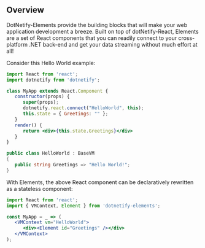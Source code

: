 ﻿## Overview

DotNetify-Elements provide the building blocks that will make your web application development a breeze.  Built on top of dotNetify-React, Elements are a set of React components that you can readily connect to your cross-platform .NET back-end and get your data streaming without much effort at all!

Consider this Hello World example:

```jsx
import React from 'react';
import dotnetify from 'dotnetify';

class MyApp extends React.Component {
   constructor(props) {
      super(props);
      dotnetify.react.connect("HelloWorld", this);
      this.state = { Greetings: "" };
   }
   render() {
      return <div>{this.state.Greetings}</div>
   }
}
```
```cs
public class HelloWorld : BaseVM
{
   public string Greetings => "Hello World!";
}
```

With Elements, the above React component can be declaratively rewritten as a stateless component:
```jsx
import React from 'react';
import { VMContext, Element } from 'dotnetify-elements';

const MyApp = _ => (
   <VMContext vm="HelloWorld">
      <div><Element id="Greetings" /></div>
   </VMContext>
);
```





